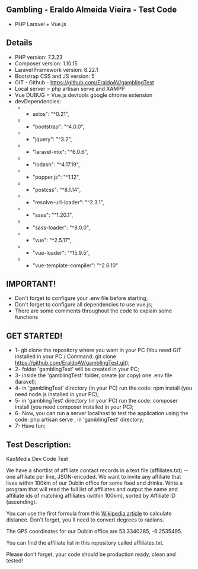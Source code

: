 ## Gambling - Eraldo Almeida Vieira - Test Code

- PHP Laravel + Vue.js

## Details

- PHP version: 7.3.23
- Composer version: 1.10.15
- Laravel Framework version: 8.22.1
- Bootstrap CSS and JS version: 5
- GIT - Github - https://github.com/EraldoAV/gamblingTest
- Local server = php artisan serve and XAMPP
- Vue DUBUG = Vue.js devtools google chrome extension
- devDependencies:
    - - axios": "^0.21",
    - - "bootstrap": "^4.0.0",
    - - "jquery": "^3.2",
    - - "laravel-mix": "^6.0.6",
    - - "lodash": "^4.17.19",
    - - "popper.js": "^1.12",
    - - "postcss": "^8.1.14",
    - - "resolve-url-loader": "^2.3.1",
    - - "sass": "^1.20.1",
    - - "sass-loader": "^8.0.0",
    - - "vue": "^2.5.17",
    - - "vue-loader": "^15.9.5",
    - - "vue-template-compiler": "^2.6.10"

## IMPORTANT!

- Don't forget to configure your .env file before starting;
- Don't forget to configure all dependencies to use vue.js;
- There are some comments throughout the code to explain some functions

## GET STARTED!

- 1- git clone the repository where you want in your PC (You need GIT installed in your PC / Command: git clone https://github.com/EraldoAV/gamblingTest.git);
- 2- folder 'gamblingTest' will be created in your PC;
- 3- inside the 'gamblingTest' folder, create (or copy) one .env file (laravel);
- 4- in 'gamblingTest' directory (in your PC) run the code: npm install (you need node.js installed in your PC);
- 5- in 'gamblingTest' directory (in your PC) run the code: composer install (you need composer installed in your PC);
- 6- Now, you can run a server localhost to test the application using the code: php artisan serve , in 'gamblingTest' directory;
- 7- Have fun;

## Test Description:

KaxMedia Dev Code Test

We have a shortlist of affiliate contact records in a text file (affiliates.txt) -- one affiliate per line, JSON-encoded. We want to invite any affiliate that lives within 100km of our Dublin office for some food and drinks. Write a program that will read the full list of affiliates and output the name and affiliate ids of matching affiliates (within 100km), sorted by Affiliate ID (ascending).

You can use the first formula from this [Wikipedia article](https://en.wikipedia.org/wiki/Great-circle_distance) to calculate distance. Don't forget, you'll need to convert degrees to radians.

The GPS coordinates for our Dublin office are 53.3340285, -6.2535495.

You can find the affiliate list in this repository called affiliates.txt.

Please don’t forget, your code should be production ready, clean and tested!
